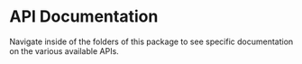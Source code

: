 # API Documentation

Navigate inside of the folders of this package to see specific documentation on the various available APIs.
